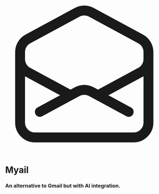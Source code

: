 <svg xmlns="http://www.w3.org/2000/svg" fill="none" viewBox="0 0 24 24" stroke-width="1.5" stroke="currentColor" class="size-2">
  <path stroke-linecap="round" stroke-linejoin="round" d="M21.75 9v.906a2.25 2.25 0 0 1-1.183 1.981l-6.478 3.488M2.25 9v.906a2.25 2.25 0 0 0 1.183 1.981l6.478 3.488m8.839 2.51-4.66-2.51m0 0-1.023-.55a2.25 2.25 0 0 0-2.134 0l-1.022.55m0 0-4.661 2.51m16.5 1.615a2.25 2.25 0 0 1-2.25 2.25h-15a2.25 2.25 0 0 1-2.25-2.25V8.844a2.25 2.25 0 0 1 1.183-1.981l7.5-4.039a2.25 2.25 0 0 1 2.134 0l7.5 4.039a2.25 2.25 0 0 1 1.183 1.98V19.5Z" />
</svg>

# Myail
<h3>An alternative to Gmail but with AI integration.</h3>